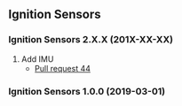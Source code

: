 ## Ignition Sensors

### Ignition Sensors 2.X.X (201X-XX-XX)

1. Add IMU
    * [Pull request 44](https://bitbucket.org/ignitionrobotics/ign-sensors/pull-request/44)


### Ignition Sensors 1.0.0 (2019-03-01)
